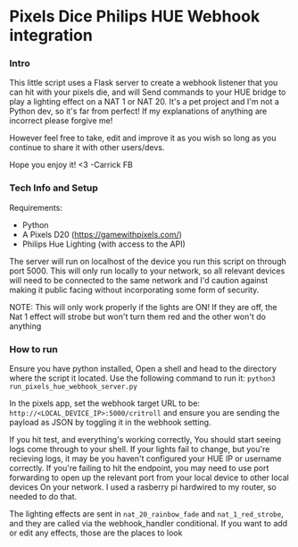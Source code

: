 # Pixels Dice Philips HUE Webhook integration

### Intro ###

This little script uses a Flask server to create a webhook listener that you can hit with your pixels die, and will 
Send commands to your HUE bridge to play a lighting effect on a NAT 1 or NAT 20. It's a pet project
and I'm not a Python dev, so it's far from perfect! If my explanations of anything are incorrect please forgive me!

However feel free to take, edit and improve it as you wish so long as you continue
to share it with other users/devs. 

Hope you enjoy it! 
<3 -Carrick FB

### Tech Info and Setup ###

Requirements: 
- Python
- A Pixels D20 (https://gamewithpixels.com/)
- Philips Hue Lighting (with access to the API)

The server will run on localhost of the device you run this script on through port 5000.
This will only run locally to your network, so all relevant devices will need to be connected to the same network and I'd caution against making
it public facing without incorporating some form of security.

NOTE: This will only work properly if the lights are ON! If they are off, the Nat 1 effect will strobe but won't turn them red and the other
won't do anything

### How to run ###

Ensure you have python installed, Open a shell and head to the directory where the script it located. Use the following command to run it:
```python3 run_pixels_hue_webhook_server.py```

In the pixels app, set the webhook target URL to be: ```http://<LOCAL_DEVICE_IP>:5000/critroll``` and ensure you are sending the payload as JSON by
toggling it in the webhook setting.

If you hit test, and everything's working correctly, You should start seeing logs come through to your shell. If your lights fail to change, but 
you're recieving logs, it may be you haven't configured your HUE IP or username correctly.
If you're failing to hit the endpoint, you may need to use port forwarding to open up the relevant port from your local device to other local devices
On your network. I used a rasberry pi hardwired to my router, so needed to do that. 

The lighting effects are sent in ```nat_20_rainbow_fade``` and ```nat_1_red_strobe```, and they are called via the webhook_handler conditional.
If you want to add or edit any effects, those are the places to look
